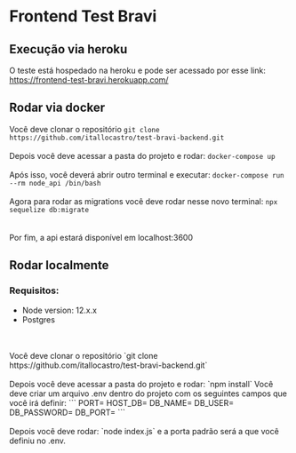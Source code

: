 # Frontend Test Bravi

## Execução via heroku

O teste está hospedado na heroku e pode ser acessado por esse link: https://frontend-test-bravi.herokuapp.com/

## Rodar via docker
  Você deve clonar o repositório `git clone https://github.com/itallocastro/test-bravi-backend.git`
  <br>
  <br>
  Depois você deve acessar a pasta do projeto e rodar: `docker-compose up`
  <br>
  <br>
  Após isso, você deverá abrir outro terminal e executar: `docker-compose run --rm node_api /bin/bash`
  <br>
  <br>
  Agora para rodar as migrations você deve rodar nesse novo terminal: `npx sequelize db:migrate`
  <br>  
  <br>
  Por fim, a api estará disponível em localhost:3600

## Rodar localmente
### Requisitos:
- Node version: 12.x.x
- Postgres
<br>
<br>
Você deve clonar o repositório `git clone https://github.com/itallocastro/test-bravi-backend.git`
<br>
<br>
Depois você deve acessar a pasta do projeto e rodar: `npm install`
Você deve criar um arquivo .env dentro do projeto com os seguintes campos que você irá definir:
```
PORT=
HOST_DB=
DB_NAME=
DB_USER=
DB_PASSWORD=
DB_PORT=
```
<br>
<br>
Depois você deve rodar: `node index.js` e a porta padrão será a que você definiu no .env.
<br>
<br>

